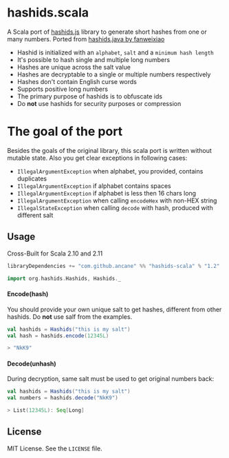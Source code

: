 hashids.scala
=============

A Scala port of [hashids.js](https://github.com/ivanakimov/hashids.js) library to generate short hashes from one or many numbers. Ported from [hashids.java by fanweixiao](https://github.com/jiecao-fm/hashids-java)

* Hashid is initialized with an `alphabet`, `salt` and a `minimum hash length`
* It's possible to hash single and multiple long numbers
* Hashes are unique across the salt value
* Hashes are decryptable to a single or multiple numbers respectively
* Hashes don't contain English curse words
* Supports positive long numbers
* The primary purpose of hashids is to obfuscate ids
* Do **not** use hashids for security purposes or compression

The goal of the port
====================

Besides the goals of the original library, this scala port is written without mutable state.
Also you get clear exceptions in following cases:

* `IllegalArgumentException` when alphabet, you provided, contains duplicates
* `IllegalArgumentException` if alphabet contains spaces
* `IllegalArgumentException` if alphabet is less then 16 chars long
* `IllegalArgumentException` when calling `encodeHex` with non-HEX string
* `IllegalStateException` when calling `decode` with hash, produced with different salt

## Usage

Cross-Built for Scala 2.10 and 2.11

```scala
libraryDependencies += "com.github.ancane" %% "hashids-scala" % "1.2"
```

```scala
import org.hashids.Hashids, Hashids._
```

#### Encode(hash)

You should provide your own unique salt to get hashes, different from other hashids.
Do **not** use salf from the examples.

```scala
val hashids = Hashids("this is my salt")
val hash = hashids.encode(12345L)

> "NkK9"
```

#### Decode(unhash)

During decryption, same salt must be used to get original numbers back:

```scala
val hashids = Hashids("this is my salt")
val numbers = hashids.decode("NkK9")

> List(12345L): Seq[Long]
```
## License

MIT License. See the `LICENSE` file.
